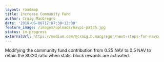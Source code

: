 ```yaml
---
layout: roadmap
title: Increase Community Fund
author: Craig MacGregro
date: '2018-06-06T17:07:30+12:00'
feature_image: /images/uploads/navpi-patch.jpg
status: in-progress
externalUrl: https://medium.com/@craig.b.macgregor/next-steps-for-navcoin-core-e7fa9541dca9
---
```


Modifying the community fund contribution from 0.25 NAV to 0.5 NAV to retain the 80:20 ratio when static block rewards are&nbsp;activated.
